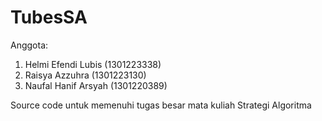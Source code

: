 # TubesSA
Anggota: 
1. Helmi Efendi Lubis (1301223338)
2. Raisya Azzuhra (1301223130)
3. Naufal Hanif Arsyah (1301220389)

Source code untuk memenuhi tugas besar mata kuliah Strategi Algoritma
